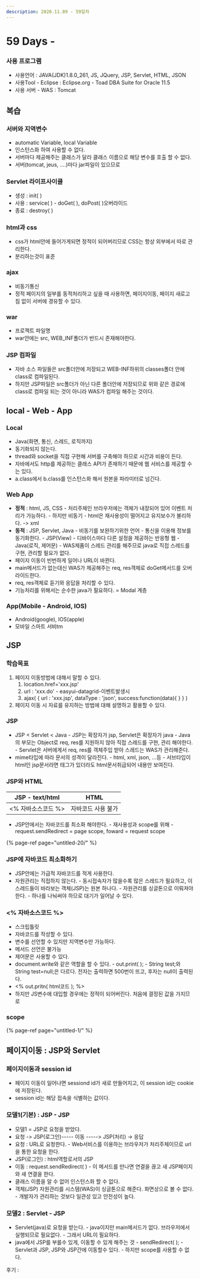 ```yaml
---
description: 2020.11.09 - 59일차
---
```


# 59 Days -

### 사용 프로그램

* 사용언어 : JAVA\(JDK\)1.8.0\_261, JS, JQuery, JSP, Servlet, HTML, JSON
* 사용Tool  - Eclipse : Eclipse.org - Toad DBA Suite for Oracle 11.5
* 사용 서버 - WAS : Tomcat

## 복습

### 서버와 지역변수

* automatic Variable, local Variable
* 인스턴스화 하여 사용할 수 없다.
* 서버마다 제공해주는 클래스가 달라 클래스 이름으로 해당 변수를 호출 할 수 없다.
* 서버\(tomcat, jeus, ....\)마다 jar파일이 있으므로

### Servlet 라이프사이클

* 생성 : init\( \)
* 사용 : service\( \) - doGet\( \), doPost\( \)오버라이드
* 종료 : destroy\( \)

### html과 css

* css가 html안에 들어가게되면 정적이 되어버리므로 CSS는 항상 외부에서 따로 관리한다.
* 분리하는것이 표준

### ajax

* 비동기통신
* 정적 페이지의 일부를 동적처리하고 싶을 때 사용하면, 페이지이동, 페이지 새로고침 없이 서버에 경유할 수 있다.

### war

* 프로젝트 파일명
* war안에는 src, WEB\_INF폴더가 반드시 존재해야한다.

### JSP 컴파일

* 자바 소스 파일들은 src폴더안에 저장되고 WEB-INF하위의 classes폴더 안에 class로 컴파일된다.
* 하지만 JSP파일은 src폴더가 아닌 다른 폴더안에 저장되므로 위와 같은 경로에 class로 컴파일 되는 것이 아니라 WAS가 컴파일 해주는 것이다.

## local - Web - App

### Local

* Java\(화면, 통신, 스레드, 로직까지\)
* 동기화되지 않는다.
* thread와 socket을 직접 구현해 서버를 구축해야 하므로 시간과 비용이 든다.
* 자바에서도 http를 제공하는 클래스 API가 존재하기 때문에 웹 서비스를 제공할 수는 있다.
* a.class에서 b.class를 인스턴스화 해서 원본을 파라미터로 넘긴다.

### Web App

* **정적** : html, JS, CSS - 처리주체인 브라우저에는 객체가 내장되어 있어 이벤트 처리가 가능하다. - 하지만 비동기 - html은 재사용성이 떨어지고 유지보수가 불리하다. -&gt; xml
* **동적** : JSP, Servlet, Java - 비동기를 보완하기위한 언어 - 통신을 이용해 정보를 동기화한다. - JSP\(View\) - 디바이스마다 다른 설정을 제공하는 반응형 웹 - Java\(로직, 제어문\) - WAS제품이 스레드 관리를 해주므로 java로 직접 스레드를 구현, 관리할 필요가 없다.
* 페이지 이동이 빈번하게 일어나 URL이 바뀐다.
* main메서드가 없는대신 WAS가 제공해주는 req, res객체로 doGet메서드를 오버라이드한다.
* req, res객체로 듣기와 응답을 처리할 수 있다.
* 기능처리를 위해서는 순수한 java가 필요하다. = Modal 계층

### App\(Mobile - Android, IOS\)

* Android\(google\), IOS\(apple\)
* 모바일 스마트 서비tm

## JSP

### 학습목표

1. 페이지 이동방법에 대해서 말할 수 있다.
   1. location.href='xxx.jsp'
   2. url : 'xxx.do' - easyui-datagrid-이벤트발생시
   3. ajax\( { url : 'xxx.jsp', dataType : 'json', success:function\(data\){ } } \)
2. 페이지 이동 시 자료를  유지하는 방법에 대해 설명하고 활용할 수 있다.

### JSP

* JSP &lt; Servlet &lt; Java - JSP는 확장자가 jsp, Servlet은 확장자가 java - Java의 부모는 Object로 req, res를 지원하지 않아 직접 스레드를 구현, 관리 해야한다. - Servlet은 서버에게서 req, res를 객체주입 받아 스레드는 WAS가 관리해준다.
* mime타입에 따라 문서의 성격이 달라진다. - html, xml, json, ...등 - 서브타입이 html인 jsp문서라면 태그가 있더라도 html문서취급되어 내용만 보여진다.

### JSP와 HTML

| JSP -  text/html | HTML |
| :---: | :---: |
| &lt;% 자바소스코드 %&gt; | 자바코드 사용 불가 |

* JSP안에서는 자바코드를 최소화 해야한다. - 재사용성과 scope를 위해 - request.sendRedirect = page scope, foward = request scope

{% page-ref page="untitled-20/" %}

### JSP에 자바코드 최소화하기

* JSP안에는 가급적 자바코드를 적게 사용한다.
* 자원관리는 직접하지 않는다. - 동시접속자가 많을수록 많은 스레드가 필요하고, 이 스레드들이 바라보는 객체\(JSP\)는 원본 하나다. - 자원관리를 싱글톤으로 이뤄져야한다. - 하나를 나눠써야 하므로 대기가 일어날 수 있다.

### &lt;% 자바소스코드 %&gt;

* 스크립틀릿
* 자바코드를 작성할 수 있다.
* 변수를 선언할 수 있지만 지역변수만 가능하다.
* 메서드 선언은 불가능
* 제어문은 사용할 수 있다.
* document.write와 같은 역할을 할 수 있다. - out.print\( \); - String test;와 String test=null;은 다르다. 전자는 출력하면 500번이 뜨고, 후자는 null이 출력된다.
* &lt;% out.pritn\( html코드 \); %&gt;
* 하지만 JS변수에 대입할 경우에는 정적이 되어버린다. 처음에 결정된 값을 가지므로

### scope

{% page-ref page="untitled-1/" %}

## 페이지이동 : JSP와 Servlet

### 페이지이동과 session id

* 페이지 이동이 일어나면 sessiond id가 새로 만들어지고, 이 session id는 cookie에 저장된다.
* session id는 해당 접속을 식별하는 값이다.

### 모델1\(기본\) : JSP - JSP

* 모델1 = JSP로 요청을 받았다.
* 요청 -&gt; JSP\(로그인\)----- 이동 -----&gt; JSP\(처리\) -&gt; 응답
* 요청 : URL로 요청한다. - Web서비스를 이용하는 브라우저가 처리주체이므로 url을 통한 요청을 한다.
* JSP\(로그인\) : html역할로서의 JSP
* 이동 : request.sendRedirect\( \)  - 이 메서드를 만나면 연결을 끊고 새 JSP페이지와 새 연결을 한다.
* 클래스 이름을 알 수 없어 인스턴스화 할 수 없다.
* 객체\(JSP\) 자원관리를 시스템\(WAS\)이 싱글톤으로 해준다. 화면상으로 볼 수 없다. - 개발자가 관리하는 것보다 일관성 있고 안전성이 높다.

### 모델2 : Servlet - JSP

* Servlet\(java\)로 요청을 받는다. - java이지만 main메서드가 없다. 브라우저에서 실행되므로 필요없다. - 그래서 URL이 필요하다.
* java에서 JSP를 부를수 있게, 이동할 수 있게 해주는 것 - sendRedirect\( \); - Servlet과 JSP, JSP와 JSP간에 이동할수  있다. - 하지만 scope를 사용할 수 없다.

후기 : 

